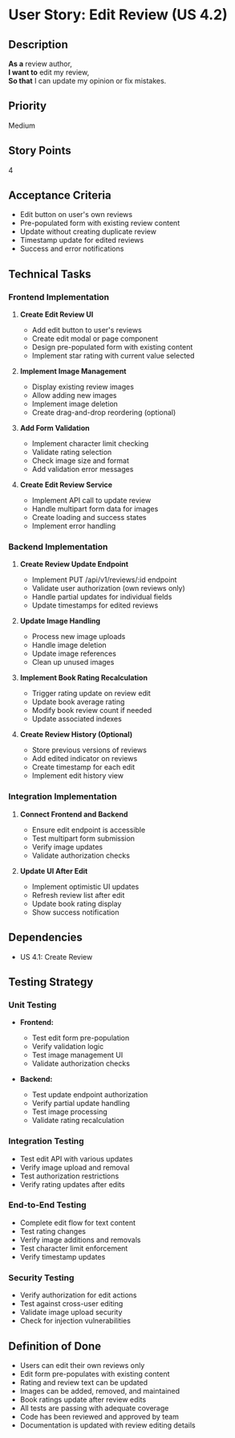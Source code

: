 # User Story: Edit Review (US 4.2)

## Description
**As a** review author,  
**I want to** edit my review,  
**So that** I can update my opinion or fix mistakes.

## Priority
Medium

## Story Points
4

## Acceptance Criteria
- Edit button on user's own reviews
- Pre-populated form with existing review content
- Update without creating duplicate review
- Timestamp update for edited reviews
- Success and error notifications

## Technical Tasks

### Frontend Implementation
1. **Create Edit Review UI**
   - Add edit button to user's reviews
   - Create edit modal or page component
   - Design pre-populated form with existing content
   - Implement star rating with current value selected

2. **Implement Image Management**
   - Display existing review images
   - Allow adding new images
   - Implement image deletion
   - Create drag-and-drop reordering (optional)

3. **Add Form Validation**
   - Implement character limit checking
   - Validate rating selection
   - Check image size and format
   - Add validation error messages

4. **Create Edit Review Service**
   - Implement API call to update review
   - Handle multipart form data for images
   - Create loading and success states
   - Implement error handling

### Backend Implementation
1. **Create Review Update Endpoint**
   - Implement PUT /api/v1/reviews/:id endpoint
   - Validate user authorization (own reviews only)
   - Handle partial updates for individual fields
   - Update timestamps for edited reviews

2. **Update Image Handling**
   - Process new image uploads
   - Handle image deletion
   - Update image references
   - Clean up unused images

3. **Implement Book Rating Recalculation**
   - Trigger rating update on review edit
   - Update book average rating
   - Modify book review count if needed
   - Update associated indexes

4. **Create Review History (Optional)**
   - Store previous versions of reviews
   - Add edited indicator on reviews
   - Create timestamp for each edit
   - Implement edit history view

### Integration Implementation
1. **Connect Frontend and Backend**
   - Ensure edit endpoint is accessible
   - Test multipart form submission
   - Verify image updates
   - Validate authorization checks

2. **Update UI After Edit**
   - Implement optimistic UI updates
   - Refresh review list after edit
   - Update book rating display
   - Show success notification

## Dependencies
- US 4.1: Create Review

## Testing Strategy

### Unit Testing
- **Frontend:**
  - Test edit form pre-population
  - Verify validation logic
  - Test image management UI
  - Validate authorization checks

- **Backend:**
  - Test update endpoint authorization
  - Verify partial update handling
  - Test image processing
  - Validate rating recalculation

### Integration Testing
- Test edit API with various updates
- Verify image upload and removal
- Test authorization restrictions
- Verify rating updates after edits

### End-to-End Testing
- Complete edit flow for text content
- Test rating changes
- Verify image additions and removals
- Test character limit enforcement
- Verify timestamp updates

### Security Testing
- Verify authorization for edit actions
- Test against cross-user editing
- Validate image upload security
- Check for injection vulnerabilities

## Definition of Done
- Users can edit their own reviews only
- Edit form pre-populates with existing content
- Rating and review text can be updated
- Images can be added, removed, and maintained
- Book ratings update after review edits
- All tests are passing with adequate coverage
- Code has been reviewed and approved by team
- Documentation is updated with review editing details
